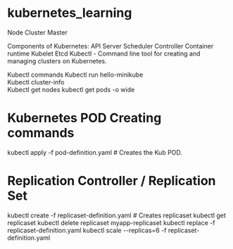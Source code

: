 # kubernetes_learning


Node
Cluster
Master 

Components of Kubernetes:
	API Server
	Scheduler
	Controller
	Container runtime
	Kubelet
	Etcd
Kubectl - Command line tool for creating and managing clusters on Kubernetes.

Kubectl commands
Kubectl run hello-minikube	
Kubectl cluster-info	
Kubectl get nodes
kubectl get pods -o wide	


# Kubernetes POD Creating commands
kubectl apply -f pod-definition.yaml  # Creates the Kub POD.

# Replication Controller / Replication Set

kubectl create -f replicaset-definition.yaml # Creates replicaset
kubectl get replicaset
kubectl delete replicaset myapp-replicaset
kubectl replace -f replicaset-definition.yaml
kubectl scale --replicas=6 -f replicaset-definition.yaml



